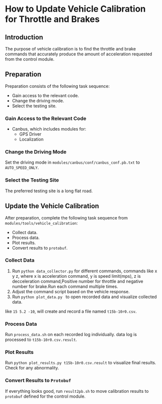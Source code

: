 
# How to Update Vehicle Calibration for Throttle and Brakes

## Introduction
The purpose of vehicle calibration is to find the throttle and brake commands that accurately produce the amount of acceleration requested from the control module.

## Preparation

Preparation consists of the following task sequence:

- Gain access to the relevant code.
- Change the driving mode.
- Select the testing site.

### Gain Access to the Relevant Code
* Canbus, which includes modules for:
  * GPS Driver
  * Localization

### Change the Driving Mode
  Set the driving mode in `modules/canbus/conf/canbus_conf.pb.txt` to `AUTO_SPEED_ONLY`.

### Select the Testing Site
  The preferred testing site is a long flat road.

## Update the Vehicle Calibration

After preparation, complete the following task sequence from `modules/tools/vehicle_calibration`:

- Collect data.
- Process data.
- Plot results.
- Convert results to `protobuf`.

### Collect Data
 
 1. Run `python data_collector.py` for different commands, commands like x y z, where x is acceleration command, y is speed limit(mps), z is decceleration command,Positive number for throttle and negative number for brake.Run each command multiple times.
 2. Adjust the command script based on the vehicle response.
 3. Run `python plot_data.py ` to open recorded data and visualize collected data.

like `15 5.2 -10`, will create and record a file named `t15b-10r0.csv`.

### Process Data
Run `process_data.sh` on each recorded log individually. data log is processed to `t15b-10r0.csv.result`.

### Plot Results
Run `python plot_results.py t15b-10r0.csv.result` to visualize final results. Check for any abnormality.

### Convert Results to `Protobuf`
If everything looks good, run `result2pb.sh` to move calibration results to `protobuf` defined for the control module.
